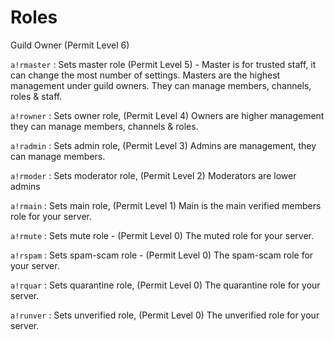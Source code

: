 # Roles

Guild Owner (Permit Level 6)

`a!rmaster` : Sets master role (Permit Level 5) - Master is for trusted staff, it can change the most number of settings. Masters are the highest management under guild owners. They can manage members, channels, roles & staff.



`a!rowner` : Sets owner role, (Permit Level 4) Owners are higher management they can manage members, channels & roles.



`a!radmin` : Sets admin role, (Permit Level 3) Admins are management, they can manage members.



`a!rmoder` : Sets moderator role, (Permit Level 2) Moderators are lower admins



`a!rmain` : Sets main role, (Permit Level 1) Main is the main verified members role for your server.



`a!rmute` : Sets mute role - (Permit Level 0) The muted role for your server.



`a!rspam` : Sets spam-scam role - (Permit Level 0) The spam-scam role for your server.



`a!rquar` : Sets quarantine role, (Permit Level 0) The quarantine role for your server.



`a!runver` : Sets unverified role, (Permit Level 0) The unverified role for your server.
